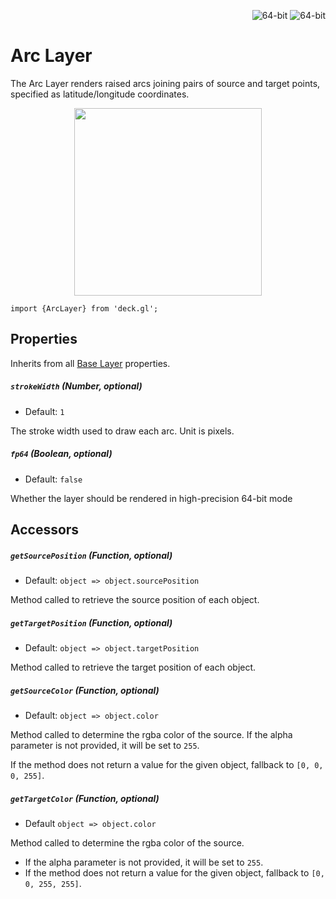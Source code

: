 <p align="right">
  <img src="https://img.shields.io/badge/64--bit-support-blue.svg?style=flat-square" alt="64-bit" />
  <img src="https://img.shields.io/badge/extruded-yes-blue.svg?style=flat-square" alt="64-bit" />
</p>

# Arc Layer

The Arc Layer renders raised arcs joining pairs of source and target points,
specified as latitude/longitude coordinates.

<div align="center">
  <img height="300" src="/demo/src/static/images/demo-thumb-arc.jpg" />
</div>

    import {ArcLayer} from 'deck.gl';

## Properties

Inherits from all [Base Layer](/docs/layers/base-layer.md) properties.

##### `strokeWidth` (Number, optional)

- Default: `1`

The stroke width used to draw each arc. Unit is pixels.

##### `fp64` (Boolean, optional)

- Default: `false`

Whether the layer should be rendered in high-precision 64-bit mode

## Accessors

##### `getSourcePosition` (Function, optional)

- Default: `object => object.sourcePosition`

Method called to retrieve the source position of each object.

##### `getTargetPosition` (Function, optional)

- Default: `object => object.targetPosition`

Method called to retrieve the target position of each object.

##### `getSourceColor` (Function, optional)

- Default: `object => object.color`

Method called to determine the rgba color of the source. If the alpha parameter
is not provided, it will be set to `255`.

If the method does not return a value for the given object, fallback to `[0, 0, 0, 255]`.

##### `getTargetColor` (Function, optional)

- Default `object => object.color`

Method called to determine the rgba color of the source.
* If the alpha parameter is not provided, it will be set to `255`.
* If the method does not return a value for the given object, fallback to `[0, 0, 255, 255]`.
